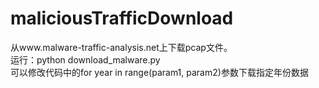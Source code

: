 # maliciousTrafficDownload
从www.malware-traffic-analysis.net上下载pcap文件。  
运行：python download_malware.py  
可以修改代码中的for year in range(param1, param2)参数下载指定年份数据
